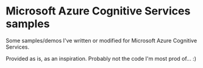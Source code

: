 # Microsoft Azure Cognitive Services samples

Some samples/demos I've written or modified for Microsoft Azure Cognitive Services.

Provided as is, as an inspiration. Probably not the code I'm most prod of... :)
